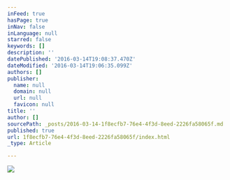 ```yaml
---
inFeed: true
hasPage: true
inNav: false
inLanguage: null
starred: false
keywords: []
description: ''
datePublished: '2016-03-14T19:08:37.470Z'
dateModified: '2016-03-14T19:06:35.099Z'
authors: []
publisher:
  name: null
  domain: null
  url: null
  favicon: null
title: ''
author: []
sourcePath: _posts/2016-03-14-1f8ecfb7-76e4-4f3d-8eed-2226fa58065f.md
published: true
url: 1f8ecfb7-76e4-4f3d-8eed-2226fa58065f/index.html
_type: Article

---
```

![](https://the-grid-user-content.s3-us-west-2.amazonaws.com/6c93c9cb-a36e-4d89-b46a-6eda8e78d04d.jpg)